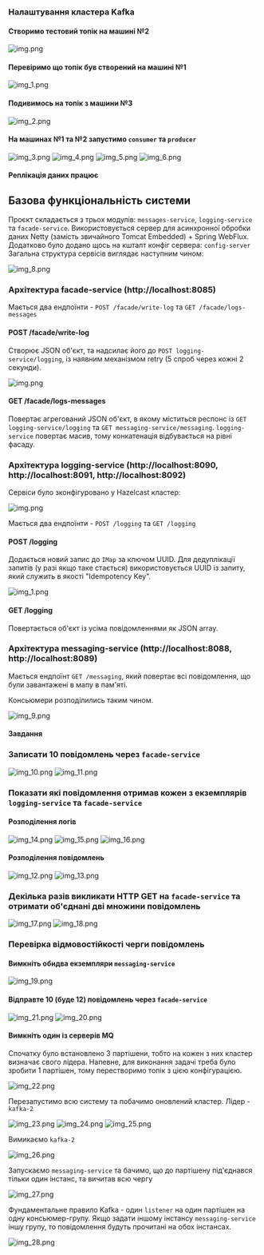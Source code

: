 ### Налаштування кластера Kafka
#### Створимо тестовий топік на машині №2

![img.png](.img/lab4/img.png)

#### Перевіримо що топік був створений на машині №1

![img_1.png](.img/lab4/img_1.png)

#### Подивимось на топік з машини №3

![img_2.png](.img/lab4/img_2.png)

#### На машинах №1 та №2 запустимо `consumer` та `producer`

![img_3.png](.img/lab4/img_3.png)
![img_4.png](.img/lab4/img_4.png)
![img_5.png](.img/lab4/img_5.png)
![img_6.png](.img/lab4/img_6.png)

#### Реплікація даних працює

## Базова функціональність системи
Проєкт складається з трьох модулів: `messages-service`, `logging-service` та `facade-service`. Використовується сервер для асинхронної обробки даних Netty (замість звичайного Tomcat Embedded) + Spring WebFlux.
Додатково було додано щось на кшталт конфіг сервера: `config-server`
Загальна структура сервісів виглядає наступним чином:

![img_8.png](.img/lab4/img_8.png)

### Архітектура facade-service (http://localhost:8085)
Мається два ендпоїнти - `POST /facade/write-log` та `GET /facade/logs-messages`

#### POST /facade/write-log
Створює JSON об'єкт, та надсилає його до `POST logging-service/logging`, із наявним механізмом retry (5 спроб через кожні 2 секунди).

![img.png](.img/img.png)

#### GET /facade/logs-messages
Повертає агрегований JSON об'єкт, в якому міститься респонс із `GET logging-service/logging` та `GET messaging-service/messaging`.
`logging-service` повертає масив, тому конкатенація відбувається на рівні фасаду.

### Архітектура logging-service (http://localhost:8090, http://localhost:8091, http://localhost:8092)
Сервіси було зконфігуровано у Hazelcast кластер:

![img.png](.img/lab3/img.png)

Мається два ендпоїнти - `POST /logging` та `GET /logging`

#### POST /logging
Додається новий запис до `IMap` за ключом UUID.
Для дедуплікації запитів (у разі якщо таке стається) використовується UUID із запиту, який служить в якості "Idempotency Key".

![img_1.png](.img/img_1.png)

#### GET /logging
Повертається об'єкт із усіма повідомленнями як JSON array.

### Архітектура messaging-service (http://localhost:8088, http://localhost:8089)
Мається ендпоїнт `GET /messaging`, який повертає всі повідомлення, що були завантажені в мапу в пам'яті.

Консьюмери розподілились таким чином.

![img_9.png](.img/lab4/img_9.png)

#### Завдання

### Записати 10 повідомлень через `facade-service`

![img_10.png](.img/lab4/img_10.png)
![img_11.png](.img/lab4/img_11.png)

### Показати які повідомлення отримав кожен з екземплярів `logging-service` та `facade-service`

#### Розподілення логів

![img_14.png](.img/lab4/img_14.png)
![img_15.png](.img/lab4/img_15.png)
![img_16.png](.img/lab4/img_16.png)

#### Розподілення повідомлень

![img_12.png](.img/lab4/img_12.png)
![img_13.png](.img/lab4/img_13.png)

### Декілька разів викликати HTTP GET на `facade-service` та отримати об'єднані дві множини повідомлень

![img_17.png](.img/lab4/img_17.png)
![img_18.png](.img/lab4/img_18.png)


### Перевірка відмовостійкості черги повідомлень

#### Вимкніть обидва екземпляри `messaging-service`

![img_19.png](.img/lab4/img_19.png)

#### Відправте 10 (буде 12) повідомлень через `facade-service`

![img_21.png](.img/lab4/img_21.png)
![img_20.png](.img/lab4/img_20.png)

#### Вимкніть один із серверів MQ

Спочатку було встановлено 3 партішени, тобто на кожен з них кластер визначає свого лідера. Напевне, для виконання задачі треба було зробити 1 партішен, тому перестворимо топік з цією конфігурацією.

![img_22.png](.img/lab4/img_22.png)

Перезапустимо всю систему та побачимо оновлений кластер. Лідер - `kafka-2`

![img_23.png](.img/lab4/img_23.png)
![img_24.png](.img/lab4/img_24.png)
![img_25.png](.img/lab4/img_25.png)

Вимикаємо `kafka-2`

![img_26.png](.img/lab4/img_26.png)

Запускаємо `messaging-service` та бачимо, що до партішену під'єднався тільки один інстанс, та вичитав всю чергу

![img_27.png](.img/lab4/img_27.png)

Фундаментальне правило Kafka - один `listener` на один партішен на одну консьюмер-групу.
Якщо задати іншому інстансу `messaging-service` іншу групу, то повідомлення будуть прочитані на обох інстансах.

![img_28.png](.img/lab4/img_28.png)
